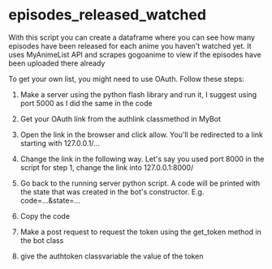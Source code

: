 # episodes_released_watched
With this script you can create a dataframe where you can see how many episodes have been released for each anime you haven't watched yet. It uses MyAnimeList API and scrapes gogoanime to view if the episodes have been uploaded there already

To get your own list, you might need to use OAuth. Follow these steps:

1. Make a server using the python flash library and run it, I suggest using port 5000 as I did the same in the code

2. Get your OAuth link from the authlink classmethod in MyBot

3. Open the link in the browser and click allow. You'll be redirected to a link starting with 127.0.0.1/...

4. Change the link in the following way. Let's say you used port 8000 in the script for step 1, change the link into 127.0.0.1:8000/

5. Go back to the running server python script. A code will be printed with the state that was created in the bot's constructor. E.g. code=...&state=...

6. Copy the code

7. Make a post request to request the token using the get_token method in the bot class

8. give the authtoken classvariable the value of the token
